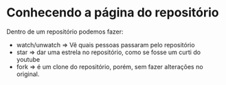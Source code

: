 # Conhecendo a página do repositório

Dentro de um repositório podemos fazer:

- watch/unwatch => Vê quais pessoas passaram pelo repositório
- star => dar uma estrela no repositório, como se fosse um curti do youtube
- fork => é um clone do repositório, porém, sem fazer alterações no original.
